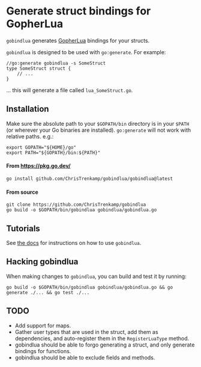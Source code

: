 # Generate struct bindings for GopherLua

`gobindlua` generates [GopherLua](https://github.com/yuin/gopher-lua) bindings for your structs.

`gobindlua` is designed to be used with `go:generate`.  For example:

```
//go:generate gobindlua -s SomeStruct
type SomeStruct struct {
    // ...
}
```

... this will generate a file called `lua_SomeStruct.go`.

## Installation

Make sure the absolute path to your `$GOPATH/bin` directory is in your `$PATH` (or wherever your Go binaries are installed).  `go:generate` will not work with relative paths.  e.g.:

```
export GOPATH="${HOME}/go"
export PATH="${GOPATH}/bin:${PATH}"
```

#### From https://pkg.go.dev/

```
go install github.com/ChrisTrenkamp/gobindlua/gobindlua@latest
```

#### From source

```
git clone https://github.com/ChrisTrenkamp/gobindlua
go build -o $GOPATH/bin/gobindlua gobindlua/gobindlua.go
```

## Tutorials

See [the docs](doc) for instructions on how to use `gobindlua`.

## Hacking gobindlua

When making changes to `gobindlua`, you can build and test it by running:

```
go build -o $GOPATH/bin/gobindlua gobindlua/gobindlua.go && go generate ./... && go test ./...
```

## TODO

* Add support for maps.
* Gather user types that are used in the struct, add them as dependencies, and auto-register them in the `RegisterLuaType` method.
* gobindlua should be able to forgo generating a struct, and only generate bindings for functions.
* gobindlua should be able to exclude fields and methods.
